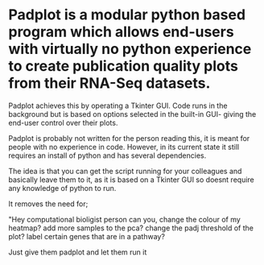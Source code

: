 # Padplot is a modular python based program which allows end-users with virtually no python experience to create publication quality plots from their RNA-Seq datasets. 

Padplot achieves this by operating a Tkinter GUI. Code runs in the background but is
based on options selected in the built-in GUI- giving the end-user control over their plots.



Padplot is probably not written for the person reading this, it is meant for people with no 
experience in code. However, in its current state it still requires an install of python and 
has several dependencies.

The idea is that you can get the script running for your colleagues and basically leave them to it,
as it is based on a Tkinter GUI so doesnt require any knowledge of python to run.

It removes the need for;

"Hey computational bioligist person can you,
change the colour of my heatmap?
add more samples to the pca?
change the padj threshold of the plot?
label certain genes that are in a pathway?

Just give them padplot and let them run it


